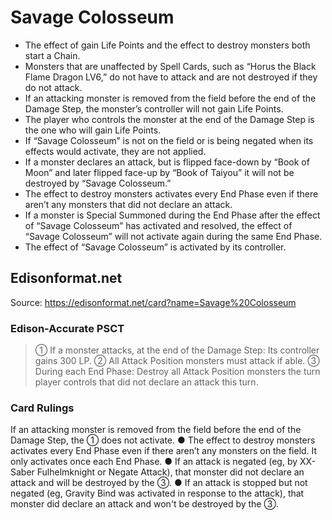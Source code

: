 # Savage Colosseum

*   The effect of gain Life Points and the effect to destroy monsters both start a Chain.
*   Monsters that are unaffected by Spell Cards, such as “Horus the Black Flame Dragon LV6,” do not have to attack and are not destroyed if they do not attack.
*   If an attacking monster is removed from the field before the end of the Damage Step, the monster’s controller will not gain Life Points.
*   The player who controls the monster at the end of the Damage Step is the one who will gain Life Points.
*   If “Savage Colosseum” is not on the field or is being negated when its effects would activate, they are not applied.
*   If a monster declares an attack, but is flipped face-down by “Book of Moon” and later flipped face-up by “Book of Taiyou” it will not be destroyed by “Savage Colosseum.”
*   The effect to destroy monsters activates every End Phase even if there aren’t any monsters that did not declare an attack.
*   If a monster is Special Summoned during the End Phase after the effect of “Savage Colosseum” has activated and resolved, the effect of “Savage Colosseum” will not activate again during the same End Phase.
*   The effect of “Savage Colosseum” is activated by its controller.

## Edisonformat.net

Source: https://edisonformat.net/card?name=Savage%20Colosseum

### Edison-Accurate PSCT

> ① If a monster attacks, at the end of the Damage Step: Its controller gains 300 LP.
> ② All Attack Position monsters must attack if able.
> ③ During each End Phase: Destroy all Attack Position monsters the turn player controls that did not declare an attack this turn.

### Card Rulings

If an attacking monster is removed from the field before the end of the Damage Step, the ① does not activate.
● The effect to destroy monsters activates every End Phase even if there aren’t any monsters on the field. It only activates once each End Phase.
● If an attack is negated (eg, by XX-Saber Fulhelmknight or Negate Attack), that monster did not declare an attack and will be destroyed by the ③.
● If an attack is stopped but not negated (eg, Gravity Bind was activated in response to the attack), that monster did declare an attack and won't be destroyed by the ③.
            